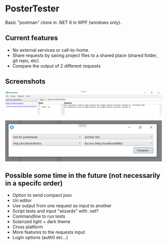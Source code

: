 # PosterTester

Basic "postman" clone in .NET 6 in WPF (windows only).

## Current features
* No external services or call-to-home. 
* Share requests by saving project files to a shared place (shared folder, git repo, etc)
* Compare the output of 2 different requests

## Screenshots

![Main GUI showing groups, url, mehtod dropdown and failed response from localhost since the backend isn't online](data/demo.png)

![Compare dialog comparing 2 requests from 2 different groups](data/compare.png)

## Possible some time in the future (not necessarily in a specifc order)
* Option to send compact json
* Uri editor
* Use output from one request as input to another
* Script tests and input "wizards" with .net?
* Commandline to run tests
* Solarized light + dark theme
* Cross platform
* More features to the requests input
* Login options (auth0 etc...)
